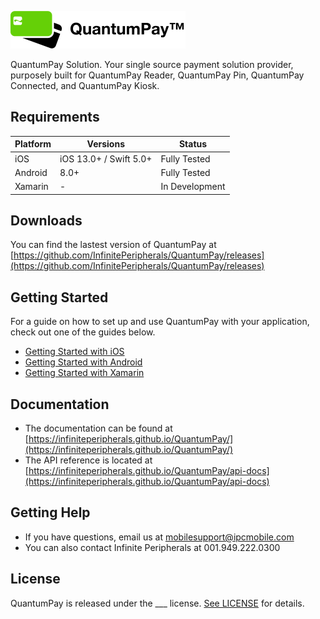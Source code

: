 ![QuantumPay](https://github.com/ipclucas/JekyllTest/blob/master/docs/assets/images/logos/quantumpay-dark.png)

QuantumPay Solution. Your single source payment solution provider, purposely built for QuantumPay Reader, QuantumPay Pin, QuantumPay Connected, and QuantumPay Kiosk.

## Requirements

| Platform | Versions | Status |
| --- | --- | --- |
| iOS | iOS 13.0+ / Swift 5.0+ | Fully Tested |
| Android | 8.0+ | Fully Tested |
| Xamarin | - | In Development |

## Downloads

You can find the lastest version of QuantumPay at [https://github.com/InfinitePeripherals/QuantumPay/releases](https://github.com/InfinitePeripherals/QuantumPay/releases)

## Getting Started

For a guide on how to set up and use QuantumPay with your application, check out one of the guides below.

- [Getting Started with iOS](https://infiniteperipherals.github.io/QuantumPay/getting-started-ios/getting-started-ios.html)
- [Getting Started with Android](https://infiniteperipherals.github.io/QuantumPay/getting-started-android/getting-started-android.html)
- [Getting Started with Xamarin](https://infiniteperipherals.github.io/QuantumPay/getting-started-xamarin/getting-started-xamarin.html)

## Documentation

- The documentation can be found at [https://infiniteperipherals.github.io/QuantumPay/](https://infiniteperipherals.github.io/QuantumPay/)
- The API reference is located at [https://infiniteperipherals.github.io/QuantumPay/api-docs](https://infiniteperipherals.github.io/QuantumPay/api-docs)

## Getting Help

- If you have questions, email us at [mobilesupport@ipcmobile.com](mailto:mobilesupport@ipcmobile.com)
- You can also contact Infinite Peripherals at 001.949.222.0300

## License

QuantumPay is released under the ___ license. [See LICENSE](https://google.com) for details.
